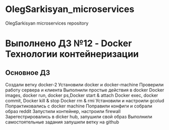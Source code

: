 # OlegSarkisyan_microservices
OlegSarkisyan microservices repository

# Выполнено ДЗ №12 - Docker Технологии контейнеризации

##  Основное ДЗ
Создали ветку docker-2
Установили docker и docker-machine
Проверили работу сервера и клиента
Выполнили простые действия в docker
Docker images, docker run, docker ps,Docker start & attach
Docker exec, docker commit, Docker kill & stop
Docker rm & rmi
Установили и настроили gcolud
Попрактиковались с docker machine
Поправили конфиги и собрали образ reddit
Запустили контейнер, настроили firewall
Зарегестрировались в dicker hub, запушили свой образ
Выполнили самостоятельные задания
запушили ветку на github

